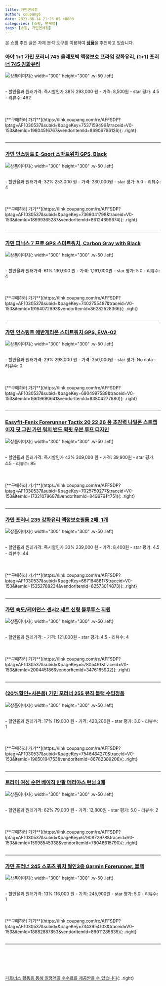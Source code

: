 ```yaml
---
title: 가민면세점
author: coupang6
date: 2023-06-14 21:26:05 +0800
categories: [쇼핑, 면세점]
tags: [쇼핑, 가민면세점]
---
```


본 쇼핑 추천 글은 자체 분석 도구를 이용하여 [**상품**](https://link.coupang.com/a/bao1ui)을 추천하고 있습니다.

### [아야 1+1 가민 포러너 745 올레포빅 액정보호 프라임 강화유리, (1+1) 포러너 745 강화유리](https://link.coupang.com/re/AFFSDP?lptag=AF1030537&subid=&pageKey=7537159499&traceid=V0-153&itemId=19804516767&vendorItemId=86906796126)

![상품이미지](https://thumbnail7.coupangcdn.com/thumbnails/remote/230x230ex/image/vendor_inventory/cadc/c412ac75d047e9f8ac6c1230c13747f4af4ab41b6dda00ba81de595c7f93.png){: width="300" height="300" .w-50 .left}


<br>
- 할인율과 원래가격: 즉시할인가 38%  293,000   원
- 가격: 8,500원
- star 평가: 4.5
- 리뷰수: 462
<br>
<br>
<br>
<br>
[**구매하러 가기**](https://link.coupang.com/re/AFFSDP?lptag=AF1030537&subid=&pageKey=7537159499&traceid=V0-153&itemId=19804516767&vendorItemId=86906796126){: .right}
<br>
<br>

---

### [가민 인스팅트 E-Sport 스마트워치 GPS, Black](https://link.coupang.com/re/AFFSDP?lptag=AF1030537&subid=&pageKey=7368041798&traceid=V0-153&itemId=18999365287&vendorItemId=86124399674)

![상품이미지](https://thumbnail10.coupangcdn.com/thumbnails/remote/230x230ex/image/vendor_inventory/fe0a/0041a0d00694d6efd8736b3e3178f2a6f0ed969c7f8110f546c38137e2cf.JPG){: width="300" height="300" .w-50 .left}


<br>
- 할인율과 원래가격: 32%  253,000   원
- 가격: 280,000원
- star 평가: 5.0
- 리뷰수: 4
<br>
<br>
<br>
<br>
[**구매하러 가기**](https://link.coupang.com/re/AFFSDP?lptag=AF1030537&subid=&pageKey=7368041798&traceid=V0-153&itemId=18999365287&vendorItemId=86124399674){: .right}
<br>
<br>

---

### [가민 피닉스 7 프로 GPS 스마트워치, Carbon Gray with Black](https://link.coupang.com/re/AFFSDP?lptag=AF1030537&subid=&pageKey=7402755487&traceid=V0-153&itemId=19164072693&vendorItemId=86282528366)

![상품이미지](https://thumbnail6.coupangcdn.com/thumbnails/remote/230x230ex/image/vendor_inventory/2354/e4446b8cf02120beba29586bc141bf1e06d82d49cb543db46d8f02ccb72a.png){: width="300" height="300" .w-50 .left}


<br>
- 할인율과 원래가격: 61%  130,000   원
- 가격: 1,161,000원
- star 평가: 5.0
- 리뷰수: 4
<br>
<br>
<br>
<br>
[**구매하러 가기**](https://link.coupang.com/re/AFFSDP?lptag=AF1030537&subid=&pageKey=7402755487&traceid=V0-153&itemId=19164072693&vendorItemId=86282528366){: .right}
<br>
<br>

---

### [가민 인스팅트 에반게리온 스마트워치 GPS, EVA-02](https://link.coupang.com/re/AFFSDP?lptag=AF1030537&subid=&pageKey=6904997589&traceid=V0-153&itemId=16619690641&vendorItemId=83804277880)

![상품이미지](https://thumbnail7.coupangcdn.com/thumbnails/remote/230x230ex/image/vendor_inventory/640b/c5f9ac925a89a3ea6c5defe6fb8b20cdf9487bcc4d9bcd0c07c647a87eb0.jpeg){: width="300" height="300" .w-50 .left}


<br>
- 할인율과 원래가격: 29%  298,000   원
- 가격: 250,000원
- star 평가: No data
- 리뷰수: 0
<br>
<br>
<br>
<br>
[**구매하러 가기**](https://link.coupang.com/re/AFFSDP?lptag=AF1030537&subid=&pageKey=6904997589&traceid=V0-153&itemId=16619690641&vendorItemId=83804277880){: .right}
<br>
<br>

---

### [Easyfit-Fenix Forerunner Tactix 20 22 26 용 초강력 나일론 스트랩 이지 핏 그린 가민 워치 밴드 퀵핏 우븐 루프 디자인](https://link.coupang.com/re/AFFSDP?lptag=AF1030537&subid=&pageKey=7025759277&traceid=V0-153&itemId=17321079687&vendorItemId=84967914751)

![상품이미지](https://thumbnail9.coupangcdn.com/thumbnails/remote/230x230ex/image/vendor_inventory/0222/0fb11b287ec4e79e51693e9fd8d156ff16c72fdcbcd2f71045bb09ac8276.jpg){: width="300" height="300" .w-50 .left}


<br>
- 할인율과 원래가격: 즉시할인가 43%  309,000   원
- 가격: 39,900원
- star 평가: 4.5
- 리뷰수: 85
<br>
<br>
<br>
<br>
[**구매하러 가기**](https://link.coupang.com/re/AFFSDP?lptag=AF1030537&subid=&pageKey=7025759277&traceid=V0-153&itemId=17321079687&vendorItemId=84967914751){: .right}
<br>
<br>

---

### [가민 포러너 235 강화유리 액정보호필름 2매, 1개](https://link.coupang.com/re/AFFSDP?lptag=AF1030537&subid=&pageKey=6671848817&traceid=V0-153&itemId=15352788234&vendorItemId=82573014873)

![상품이미지](https://thumbnail8.coupangcdn.com/thumbnails/remote/230x230ex/image/vendor_inventory/f652/f41259645098b0b8ad2e73721b596a5562cf53e80b2b6ff6c75db6966f3c.jpg){: width="300" height="300" .w-50 .left}


<br>
- 할인율과 원래가격: 즉시할인가 33%  239,000   원
- 가격: 8,400원
- star 평가: 4.5
- 리뷰수: 44
<br>
<br>
<br>
<br>
[**구매하러 가기**](https://link.coupang.com/re/AFFSDP?lptag=AF1030537&subid=&pageKey=6671848817&traceid=V0-153&itemId=15352788234&vendorItemId=82573014873){: .right}
<br>
<br>

---

### [가민 속도/케이던스 센서2 세트 신형 블루투스 지원](https://link.coupang.com/re/AFFSDP?lptag=AF1030537&subid=&pageKey=57805461&traceid=V0-153&itemId=200445186&vendorItemId=3476165902)

![상품이미지](https://thumbnail8.coupangcdn.com/thumbnails/remote/230x230ex/image/vendor_inventory/454b/aefde7aa8b7d5fa8a0de171d33bb9d7705bbd1ac2f7826b927719ab8797f.jpg){: width="300" height="300" .w-50 .left}


<br>
- 할인율과 원래가격: 
- 가격: 121,000원
- star 평가: 4.5
- 리뷰수: 4
<br>
<br>
<br>
<br>
[**구매하러 가기**](https://link.coupang.com/re/AFFSDP?lptag=AF1030537&subid=&pageKey=57805461&traceid=V0-153&itemId=200445186&vendorItemId=3476165902){: .right}
<br>
<br>

---

### [(20%할인+사은품) 가민 포러너 255 뮤직 블랙 수입정품](https://link.coupang.com/re/AFFSDP?lptag=AF1030537&subid=&pageKey=7546484270&traceid=V0-153&itemId=19850104753&vendorItemId=86782389206)

![상품이미지](https://thumbnail10.coupangcdn.com/thumbnails/remote/230x230ex/image/vendor_inventory/577d/f7a212b5cdff0060329e340b590dc6369f0aaec697ea87613d224c4d3ccf.jpg){: width="300" height="300" .w-50 .left}


<br>
- 할인율과 원래가격: 17%  119,000   원
- 가격: 423,200원
- star 평가: 3.0
- 리뷰수: 1
<br>
<br>
<br>
<br>
[**구매하러 가기**](https://link.coupang.com/re/AFFSDP?lptag=AF1030537&subid=&pageKey=7546484270&traceid=V0-153&itemId=19850104753&vendorItemId=86782389206){: .right}
<br>
<br>

---

### [트라이 여성 순면 베이직 반팔 메리야스 런닝 3매](https://link.coupang.com/re/AFFSDP?lptag=AF1030537&subid=&pageKey=6790872978&traceid=V0-153&itemId=15998545338&vendorItemId=78046615790)

![상품이미지](https://thumbnail9.coupangcdn.com/thumbnails/remote/230x230ex/image/vendor_inventory/b635/fcfe7fd90abd66722a1c22eca55d943bcb7e445479eb2a5439e7075aab3d.jpg){: width="300" height="300" .w-50 .left}


<br>
- 할인율과 원래가격: 62%  79,000   원
- 가격: 12,800원
- star 평가: 5.0
- 리뷰수: 2
<br>
<br>
<br>
<br>
[**구매하러 가기**](https://link.coupang.com/re/AFFSDP?lptag=AF1030537&subid=&pageKey=6790872978&traceid=V0-153&itemId=15998545338&vendorItemId=78046615790){: .right}
<br>
<br>

---

### [가민 포러너 245 스포츠 워치 철인3종 Garmin Forerunner, 블랙](https://link.coupang.com/re/AFFSDP?lptag=AF1030537&subid=&pageKey=7343954103&traceid=V0-153&itemId=18882887853&vendorItemId=86011285835)

![상품이미지](https://thumbnail7.coupangcdn.com/thumbnails/remote/230x230ex/image/vendor_inventory/d05e/7ee554655afc659f15b2eac95bd3d49ebb0adeac42706555d8b7a1b2c561.png){: width="300" height="300" .w-50 .left}


<br>
- 할인율과 원래가격: 13%  116,000   원
- 가격: 245,900원
- star 평가: 5.0
- 리뷰수: 1
<br>
<br>
<br>
<br>
[**구매하러 가기**](https://link.coupang.com/re/AFFSDP?lptag=AF1030537&subid=&pageKey=7343954103&traceid=V0-153&itemId=18882887853&vendorItemId=86011285835){: .right}
<br>
<br>

---
<br><br><br><br><br> [파트너스 활동을 통해 일정액의 수수료를 제공받을 수 있습니다](https://link.coupang.com/a/bao1ui){: .right}
